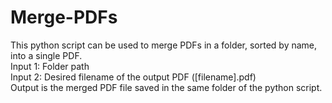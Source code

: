 # Merge-PDFs
This python script can be used to merge PDFs in a folder, sorted by name, into a single PDF. </br>
Input 1: Folder path </br>
Input 2: Desired filename of the output PDF ([filename].pdf) </br>
Output is the merged PDF file saved in the same folder of the python script. 
